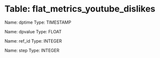 Table: flat_metrics_youtube_dislikes
====================================

Name: dptime
Type: TIMESTAMP

Name: dpvalue
Type: FLOAT

Name: ref_id
Type: INTEGER

Name: step
Type: INTEGER

